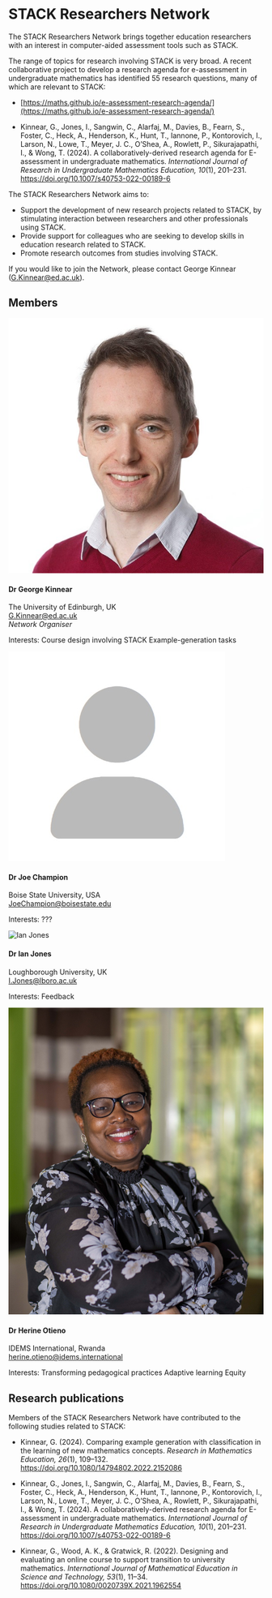# STACK Researchers Network

The STACK Researchers Network brings together education researchers with an interest in computer-aided assessment tools such as STACK.

The range of topics for research involving STACK is very broad. A recent collaborative project to develop a research agenda for e-assessment in undergraduate mathematics has identified 55 research questions, many of which are relevant to STACK: 

 * [https://maths.github.io/e-assessment-research-agenda/](https://maths.github.io/e-assessment-research-agenda/)
 
 * Kinnear, G., Jones, I., Sangwin, C., Alarfaj, M., Davies, B., Fearn, S., Foster, C., Heck, A., Henderson, K., Hunt, T., Iannone, P., Kontorovich, I., Larson, N., Lowe, T., Meyer, J. C., O’Shea, A., Rowlett, P., Sikurajapathi, I., & Wong, T. (2024). A collaboratively-derived research agenda for E-assessment in undergraduate mathematics. _International Journal of Research in Undergraduate Mathematics Education, 10_(1), 201–231. <https://doi.org/10.1007/s40753-022-00189-6>

The STACK Researchers Network aims to:

* Support the development of new research projects related to STACK, by stimulating interaction between researchers and other professionals using STACK.
* Provide support for colleagues who are seeking to develop skills in education research related to STACK.
* Promote research outcomes from studies involving STACK.

If you would like to join the Network, please contact George Kinnear (<a href="mailto:G.Kinnear@ed.ac.uk">G.Kinnear@ed.ac.uk</a>).


## Members

<div class="row">
	<div class="col-md-auto"><img class="img-profile-pic" src="../../img/people/George-Kinnear.jpg" alt="George Kinnear"></div>
    <div class="col">
		<h4>Dr George Kinnear</h4>
		<p>The University of Edinburgh, UK<br />
		  <a href="mailto:G.Kinnear@ed.ac.uk">G.Kinnear@ed.ac.uk</a><br />
		  <em>Network Organiser</em>
		</p>
		<p>Interests:
			<span class="badge badge-pill badge-light">Course design involving STACK</span> 
			<span class="badge badge-pill badge-light">Example-generation tasks</span>
		</p>
	</div>
</div>
	

<div class="row">
	<div class="col-md-auto"><img class="img-profile-pic" src="../../img/people/Placeholder.jpg" alt="Joe Champion"></div>
    <div class="col">
		<h4>Dr Joe Champion</h4>
		<p>Boise State University, USA<br />
		  <a href="mailto:JoeChampion@boisestate.edu">JoeChampion@boisestate.edu</a>
		</p>
		<p>Interests:
			<span class="badge badge-pill badge-light">???</span> 
		</p>
	</div>
</div>

<div class="row">
	<div class="col-md-auto"><img class="img-profile-pic" src="../../img/people/Ian-Jones.jpg" alt="Ian Jones"></div>
    <div class="col">
		<h4>Dr Ian Jones</h4>
		<p>Loughborough University, UK<br />
		  <a href="mailto:I.Jones@lboro.ac.uk">I.Jones@lboro.ac.uk</a>
		</p>
		<p>Interests:
			<span class="badge badge-pill badge-light">Feedback</span> 
		</p>
	</div>
</div>

<div class="row">
	<div class="col-md-auto"><img class="img-profile-pic" src="../../img/people/Herine-Otieno.jpg" alt="Herine Otieno"></div>
    <div class="col">
		<h4>Dr Herine Otieno</h4>
		<p>IDEMS International, Rwanda<br />
		  <a href="mailto:herine.otieno@idems.international">herine.otieno@idems.international</a>
		</p>
		<p>Interests:
			<span class="badge badge-pill badge-light">Transforming pedagogical practices</span> 
			<span class="badge badge-pill badge-light">Adaptive learning</span> 
			<span class="badge badge-pill badge-light">Equity</span> 
		</p>
	</div>
</div>


## Research publications

Members of the STACK Researchers Network have contributed to the following studies related to STACK:

* Kinnear, G. (2024). Comparing example generation with classification in the learning of new mathematics concepts. _Research in Mathematics Education, 26_(1), 109–132. <https://doi.org/10.1080/14794802.2022.2152086>

* Kinnear, G., Jones, I., Sangwin, C., Alarfaj, M., Davies, B., Fearn, S., Foster, C., Heck, A., Henderson, K., Hunt, T., Iannone, P., Kontorovich, I., Larson, N., Lowe, T., Meyer, J. C., O’Shea, A., Rowlett, P., Sikurajapathi, I., & Wong, T. (2024). A collaboratively-derived research agenda for E-assessment in undergraduate mathematics. _International Journal of Research in Undergraduate Mathematics Education, 10_(1), 201–231. <https://doi.org/10.1007/s40753-022-00189-6>

* Kinnear, G., Wood, A. K., & Gratwick, R. (2022). Designing and evaluating an online course to support transition to university mathematics. _International Journal of Mathematical Education in Science and Technology, 53_(1), 11–34. <https://doi.org/10.1080/0020739X.2021.1962554>
